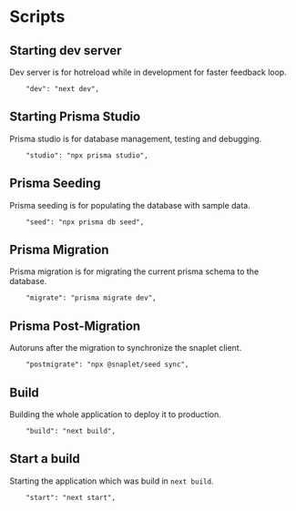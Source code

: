 # Scripts

## Starting dev server
Dev server is for hotreload while in development for faster feedback loop.
```
    "dev": "next dev",
```

## Starting Prisma Studio
Prisma studio is for database management, testing and debugging.
```
    "studio": "npx prisma studio",
```

## Prisma Seeding
Prisma seeding is for populating the database with sample data.
```
    "seed": "npx prisma db seed",
```

## Prisma Migration
Prisma migration is for migrating the current prisma schema to the database.
```
    "migrate": "prisma migrate dev",
```

## Prisma Post-Migration
Autoruns after the migration to synchronize the snaplet client.
```
    "postmigrate": "npx @snaplet/seed sync",
```

## Build
Building the whole application to deploy it to production.
```
    "build": "next build",
```

## Start a build
Starting the application which was build in `next build`.
```
    "start": "next start",
```
